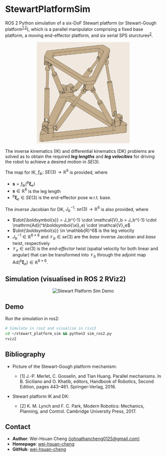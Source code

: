 # StewartPlatformSim

ROS 2 Python simulation of a six-DoF Stewart platform (or Stewart-Gough platform<sup>[1](#hb),[2](#hb)</sup>), which is a parallel manipulator comprising a fixed base platform, a moving end-effector platform, and six serial SPS sturctures<sup>[2](#hb)</sup>.

<p align="center">
  <img src="assets/stewart_gouph_platform.png" alt="Stewart-Gough Platform Picture" width="300"/>
</p>

The inverse kinematics (IK) and differential kinematics (DK) problems are solved as to obtain the required  ***leg lengths*** and ***leg velocities*** for driving the robot to achieve a desired motion in $SE(3)$.

The map for IK, $f_{\mathrm{ik}}:\ SE(3) \to \mathbb{R}^6$ is provided, where 
- $\boldsymbol{s} = f_{\mathrm{ik}}(^b\boldsymbol{\xi}_e)$
- $\boldsymbol{s} \in \mathbb{R}^6$ is the leg length
- $^b\boldsymbol{\xi}_e \in SE(3)$ is the end-effector pose w.r.t. base.

The *inverse* Jacobian for DK, $J_b^{-1}:\ se(3) \to \mathbb{R}^6$ is also provided, where
- $\dot{\boldsymbol{s}} = J_b^{-1} \cdot \mathcal{V}_b = J_b^{-1} \cdot \mathrm{Ad}(^b\boldsymbol{\xi}_e) \cdot \mathcal{V}_e$
- $\dot{\boldsymbol{s}} \in \mathbb{R}^6$ is the leg velocity
- $J_b^{-1} \in \mathbb{R}^{6\times 6}$ and $\mathcal{V}_b \in se(3)$ are the *base* inverse Jacobian and *base* twist, respectively
- $\mathcal{V}_e \in se(3)$ is the *end-effector* twist (spatial velocity for both linear and angular) that can be transformed into $\mathcal{V}_b$ through the adjoint map $\mathrm{Ad}(^b\boldsymbol{\xi}_e) \in \mathbb{R}^{6\times 6}$.

## Simulation (visualised in ROS 2 RViz2)
<p align="center">
    <img src="assets/stewart_platform_sim.gif" alt="Stewart Platform Sim Demo" width="400"/>
</p>

## Demo
Run the simulation in ros2:
```bash
# Simulate in ros2 and visualise in rivz2
cd ~/stewart_platform_sim && python3 sim_ros2.py
rviz2
```

## Bibliography
- Picture of the Stewart-Gough platform mechanism:
  - <a name="hb">[1]</a> J.-P. Merlet, C. Gosselin, and Tian Huang. Parallel mechanisms. In B. Siciliano and O. Khatib, editors, Handbook of Robotics, Second Edition, pages 443–461. Springer-Verlag, 2016.

- Stewart platform IK and DK:
  - <a name="mr">[2]</a> K. M. Lynch and F. C. Park, Modern Robotics: Mechanics, Planning, and Control. Cambridge University Press, 2017.



## Contact

- **Author**: Wei-Hsuan Cheng [(johnathancheng0125@gmail.com)](mailto:johnathancheng0125@gmail.com)
- **Homepage**: [wei-hsuan-cheng](https://wei-hsuan-cheng.github.io)
- **GitHub**: [wei-hsuan-cheng](https://github.com/wei-hsuan-cheng)